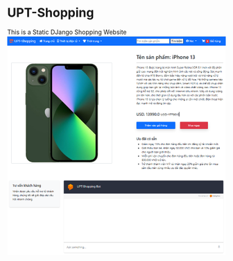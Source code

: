 # UPT-Shopping
This is a Static DJango Shopping Website 
![Hình ảnh chatbot](Test_Image/Chatbot.png)

